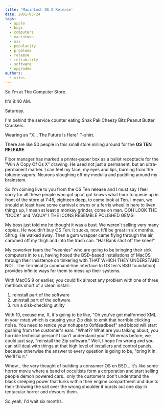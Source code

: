 ```yaml
---
title: 'Macintosh OS X Release'
date: 2001-03-24
tags:
  - apple
  - bugs
  - computers
  - macintosh
  - osx
  - popularity
  - problems
  - release
  - reliability
  - software
  - upgrades
authors:
  - miles
---
```


So I'm at The Computer Store.

It's 8:40 AM.

Saturday.

I'm behind the service counter eating Snak Pak Cheezy Bitz Peanut Butter Crackers.

Wearing an "X... The Future Is Here" T-shirt.

There are like 50 people in this small store milling around for the **OS TEN RELEASE**.

Floor manager has marked a printer-paper box as a ballot receptacle for the "Win A Copy Of Os X" drawing. He used not just a permanent, but an ultra-permanent marker. I can feel my face, my eyes and lips, burning from the toluene vapors. Neurons sloughing off my medulla and puddling around my brainstem.

So I'm coming live to you from the OS Ten release and I must say I feel sorry for all these people who got up at got knows what hour to queue up in front of the store at 7:45, eighteen deep, to come look at Ten. I mean, we should at least have some carnival clowns or a ferris wheel in here to liven things up, I mean at least a monkey grinder, come on man. OOH LOOK THE "DOCK" and "AQUA" ! THE ICONS RESEMBLE POLISHED GEMS!

My boss just told me he thought it was a bust. We weren't selling very many copies. He wouldn't buy OS Ten. It sucks, now. It'll be great in six months. Shrug. He walked away. Then a gum wrapper came flying through the air, caromed off my thigh and into the trash can. "Ha! Bank shot off the knee!"

My coworker fears the "weenies" who are going to be bringing their sick computers in to us, having hosed the BSD-based installations of MacOS through their insistence on tinkering with THAT WHICH THEY UNDERSTAND NOT. The Terminal (a command-line interface to OS ten's BSD foundation) provides infinite ways for them to mess up their systems.

With MacOS 9 or earlier, you could fix almost any problem with one of three methods short of a clean install:

1. reinstall part of the software
2. uninstall part of the software
3. run a disk-checking utility

With 10, excuse me, X, it's going to be like, "Oh you've got malformed XML in your mtab which is causing your Zip disk to emit that horrible clicking noise. You need to renice your nohups to 0xfdeadbeef" and blood will start gushing from the customer's ears. "What?? What are you talking about, you horrible technical person? I can't understand you!!" Whereas before, we could just say, "reinstall the Zip software." Well, I hope I'm wrong and you can still deal with things at that high level of installers and control panels, because otherwise the answer to every question is going to be, "bring it in. We'll fix it."

Whew... the very thought of building a consumer OS on BSD... it's like some horror movie where a band of occultists form a corporation and start selling people demon powered cars.. only the customers don't understand the black creeping power that lurks within their engine compartment and due to their throwing the salt over the wrong shoulder it bursts out one day in tentacular horror and devours them.

So yeah, I'd wait six months.
